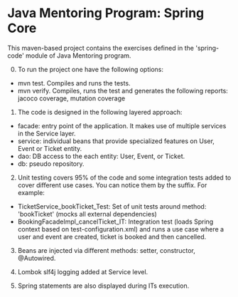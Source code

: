 # Java Mentoring Program: Spring Core 

This maven-based project contains the exercises defined in the 'spring-code' module of Java Mentoring program.

0) To run the project one have the following options:

- mvn test. Compiles and runs the tests.
- mvn verify. Compiles, runs the test and generates the following reports: jacoco coverage, mutation coverage

1) The code is designed in the following layered approach:
- facade: entry point of the application. It makes use of multiple services in the Service layer.
- service: individual beans that provide specialized features on User, Event or Ticket entity.  
- dao: DB access to the each entity: User, Event, or Ticket. 
- db: pseudo repository. 

2) Unit testing covers 95% of the code and some integration tests added to cover different use cases. You can notice them by the suffix. For example:
- TicketService_bookTicket_Test: Set of unit tests around method: 'bookTicket' (mocks all external dependencies)
- BookingFacadeImpl_cancelTicket_IT: Integration test (loads Spring context based on test-configuration.xml) and runs a use case where a user and event are created, ticket is booked and then cancelled. 

3) Beans are injected via different methods: setter, constructor, @Autowired.

4) Lombok slf4j logging added at Service level. 

5) Spring statements are also displayed during ITs execution.